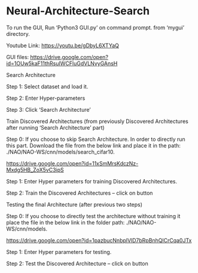 # Neural-Architecture-Search

To run the GUI, Run ‘Python3 GUI.py’ on command prompt.
from ‘mygui’ directory.

Youtube Link: https://youtu.be/gDbyL6XTYaQ

GUI files: https://drive.google.com/open?id=1OUw5kaF11thRsuIWCFluGdVLNvyGAnsH

Search Architecture

Step 1: Select dataset and load it.

Step 2: Enter Hyper-parameters

Step 3: Click ‘Search Architecture’




Train Discovered Architectures (from previously Discovered Architectures after running ‘Search Architecture’ part)

Step 0: If you choose to skip Search Architecture. In order to directly run this part.
Download the file from the below link and place it in the path: ./NAO/NAO-WS/cnn/models/search_cifar10.

https://drive.google.com/open?id=11xSmMrsKdczNz-Mxdg5HB_ZoX5vC3ipS

Step 1: Enter Hyper parameters for training Discovered Architectures.

Step 2: Train the Discovered Architectures – click on button




Testing the final Architecture (after previous two steps)

Step 0: If you choose to directly test the architecture without training it place the file in the below link in the folder path: ./NAO/NAO-WS/cnn/models.

https://drive.google.com/open?id=1pazbucNnbplVlD7bRpBnhQlCrCqa0JTx

Step 1: Enter Hyper parameters for testing.

Step 2: Test the Discovered Architecture – click on button
